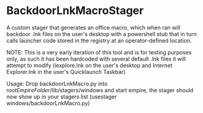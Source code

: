 # BackdoorLnkMacroStager

A custom stager that generates an office macro, which when ran will backdoor .lnk files on the user's desktop with a powershell stub that in turn calls launcher code stored in the registry at an operator-defined location.

NOTE:  This is a very early iteration of this tool and is for testing purposes only, as such it has been hardcoded with several default .lnk files it will attempt to modify (iexplore.lnk on the user's desktop and Internet Explorer.lnk in the user's Quicklaunch Taskbar)

Usage:  Drop backdoorLnkMacro.py into *rootEmpireFolder*/lib/stagers/windows and start empire, the stager should now show up in your stagers list (usestager windows/backdoorLnkMacro.py)
